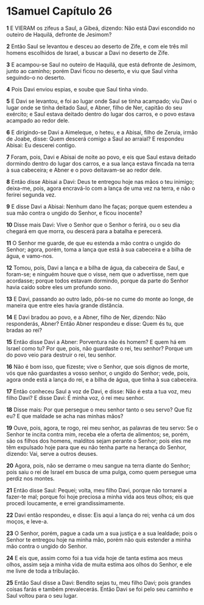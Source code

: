 # 1Samuel Capítulo 26

**1** 	E VIERAM os zifeus a Saul, a Gibeá, dizendo: Não está Davi escondido no outeiro de Haquilá, defronte de Jesimom?

**2** 	Então Saul se levantou e desceu ao deserto de Zife, e com ele três mil homens escolhidos de Israel, a buscar a Davi no deserto de Zife.

**3** 	E acampou-se Saul no outeiro de Haquilá, que está defronte de Jesimom, junto ao caminho; porém Davi ficou no deserto, e viu que Saul vinha seguindo-o no deserto.

**4** 	Pois Davi enviou espias, e soube que Saul tinha vindo.

**5** 	E Davi se levantou, e foi ao lugar onde Saul se tinha acampado; viu Davi o lugar onde se tinha deitado Saul, e Abner, filho de Ner, capitão do seu exército; e Saul estava deitado dentro do lugar dos carros, e o povo estava acampado ao redor dele.

**6** 	E dirigindo-se Davi a Aimeleque, o heteu, e a Abisai, filho de Zeruia, irmão de Joabe, disse: Quem descerá comigo a Saul ao arraial? E respondeu Abisai: Eu descerei contigo.

**7** 	Foram, pois, Davi e Abisai de noite ao povo, e eis que Saul estava deitado dormindo dentro do lugar dos carros, e a sua lança estava fincada na terra à sua cabeceira; e Abner e o povo deitavam-se ao redor dele.

**8** 	Então disse Abisai a Davi: Deus te entregou hoje nas mãos o teu inimigo; deixa-me, pois, agora encravá-lo com a lança de uma vez na terra, e não o ferirei segunda vez.

**9** 	E disse Davi a Abisai: Nenhum dano lhe faças; porque quem estendeu a sua mão contra o ungido do Senhor, e ficou inocente?

**10** 	Disse mais Davi: Vive o Senhor que o Senhor o ferirá, ou o seu dia chegará em que morra, ou descerá para a batalha e perecerá.

**11** 	O Senhor me guarde, de que eu estenda a mão contra o ungido do Senhor; agora, porém, toma a lança que está à sua cabeceira e a bilha de água, e vamo-nos.

**12** 	Tomou, pois, Davi a lança e a bilha de água, da cabeceira de Saul, e foram-se; e ninguém houve que o visse, nem que o advertisse, nem que acordasse; porque todos estavam dormindo, porque da parte do Senhor havia caído sobre eles um profundo sono.

**13** 	E Davi, passando ao outro lado, pôs-se no cume do monte ao longe, de maneira que entre eles havia grande distância.

**14** 	E Davi bradou ao povo, e a Abner, filho de Ner, dizendo: Não responderás, Abner? Então Abner respondeu e disse: Quem és tu, que bradas ao rei?

**15** 	Então disse Davi a Abner: Porventura não és homem? E quem há em Israel como tu? Por que, pois, não guardaste o rei, teu senhor? Porque um do povo veio para destruir o rei, teu senhor.

**16** 	Não é bom isso, que fizeste; vive o Senhor, que sois dignos de morte, vós que não guardastes a vosso senhor, o ungido do Senhor; vede, pois, agora onde está a lança do rei, e a bilha de água, que tinha à sua cabeceira.

**17** 	Então conheceu Saul a voz de Davi, e disse: Não é esta a tua voz, meu filho Davi? E disse Davi: É minha voz, ó rei meu senhor.

**18** 	Disse mais: Por que persegue o meu senhor tanto o seu servo? Que fiz eu? E que maldade se acha nas minhas mãos?

**19** 	Ouve, pois, agora, te rogo, rei meu senhor, as palavras de teu servo: Se o Senhor te incita contra mim, receba ele a oferta de alimentos; se, porém, são os filhos dos homens, malditos sejam perante o Senhor; pois eles me têm expulsado hoje para que eu não tenha parte na herança do Senhor, dizendo: Vai, serve a outros deuses.

**20** 	Agora, pois, não se derrame o meu sangue na terra diante do Senhor; pois saiu o rei de Israel em busca de uma pulga, como quem persegue uma perdiz nos montes.

**21** 	Então disse Saul: Pequei; volta, meu filho Davi, porque não tornarei a fazer-te mal; porque foi hoje preciosa a minha vida aos teus olhos; eis que procedi loucamente, e errei grandissimamente.

**22** 	Davi então respondeu, e disse: Eis aqui a lança do rei; venha cá um dos moços, e leve-a.

**23** 	O Senhor, porém, pague a cada um a sua justiça e a sua lealdade; pois o Senhor te entregou hoje na minha mão, porém não quis estender a minha mão contra o ungido do Senhor.

**24** 	E eis que, assim como foi a tua vida hoje de tanta estima aos meus olhos, assim seja a minha vida de muita estima aos olhos do Senhor, e ele me livre de toda a tribulação.

**25** 	Então Saul disse a Davi: Bendito sejas tu, meu filho Davi; pois grandes coisas farás e também prevalecerás. Então Davi se foi pelo seu caminho e Saul voltou para o seu lugar.

